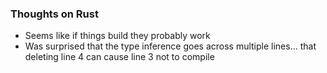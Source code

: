 ### Thoughts on Rust

 - Seems like if things build they probably work
 - Was surprised that the type inference goes across multiple lines... that deleting line 4 can cause line 3 not to compile